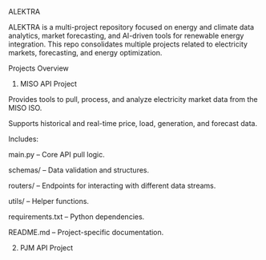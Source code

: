ALEKTRA

ALEKTRA is a multi-project repository focused on energy and climate data analytics, market forecasting, and AI-driven tools for renewable energy integration. This repo consolidates multiple projects related to electricity markets, forecasting, and energy optimization.

Projects Overview
1. MISO API Project

Provides tools to pull, process, and analyze electricity market data from the MISO ISO.

Supports historical and real-time price, load, generation, and forecast data.

Includes:

main.py – Core API pull logic.

schemas/ – Data validation and structures.

routers/ – Endpoints for interacting with different data streams.

utils/ – Helper functions.

requirements.txt – Python dependencies.

README.md – Project-specific documentation.

2. PJM API Project
